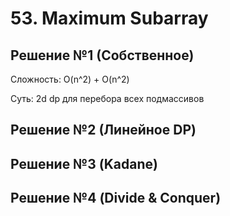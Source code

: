 # 53. Maximum Subarray

## Решение №1 (Собственное)
Сложность: O(n^2) + O(n^2)
 
 Суть: 2d dp для перебора всех подмассивов
## Решение №2 (Линейное DP)

## Решение №3 (Kadane)

## Решение №4 (Divide & Conquer)
